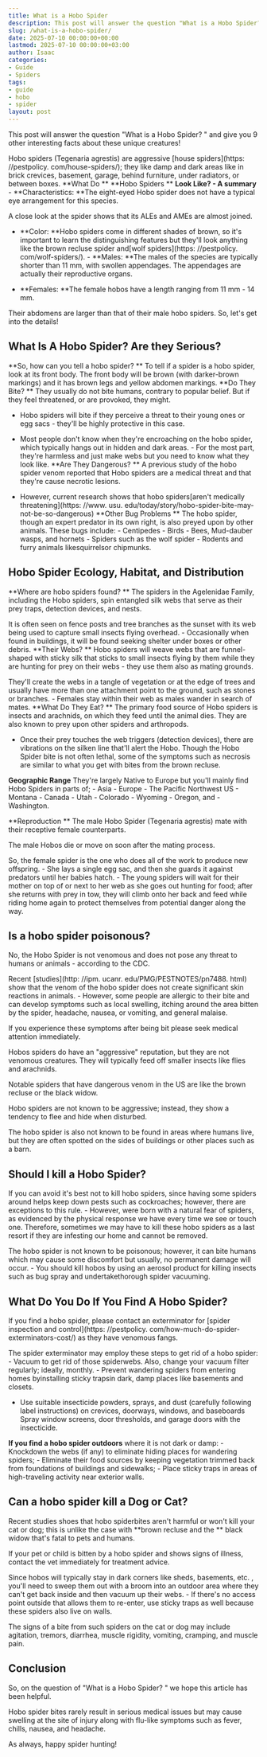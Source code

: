 ```yaml
---
title: What is a Hobo Spider
description: This post will answer the question "What is a Hobo Spider?" and give you 9 other interesting facts about these unique creatures! Hobo spiders Tegenaria...
slug: /what-is-a-hobo-spider/
date: 2025-07-10 00:00:00+00:00
lastmod: 2025-07-10 00:00:00+03:00
author: Isaac
categories:
- Guide
- Spiders
tags:
- guide
- hobo
- spider
layout: post
---
```


This post will answer the question "What is a Hobo Spider? " and give you 9 other interesting facts about these unique creatures!

Hobo spiders (Tegenaria agrestis) are aggressive [house spiders](https: //pestpolicy. com/house-spiders/); they like damp and dark areas like in brick crevices, basement, garage, behind furniture, under radiators, or between boxes. **What Do ** **Hobo Spiders ** **Look Like? - A summary** - **Characteristics: **The eight-eyed Hobo spider does not have a typical eye arrangement for this species.

A close look at the spider shows that its ALEs and AMEs are almost joined.

- **Color: **Hobo spiders come in different shades of brown, so it's important to learn the distinguishing features but they'll look anything like the brown recluse spider and[wolf spiders](https: //pestpolicy. com/wolf-spiders/). - **Males: **The males of the species are typically shorter than 11 mm, with swollen appendages. The appendages are actually their reproductive organs.

- **Females: **The female hobos have a length ranging from 11 mm - 14 mm.

Their abdomens are larger than that of their male hobo spiders. So, let's get into the details!

##  What Is A Hobo Spider? Are they Serious?

**So, how can you tell a hobo spider? ** To tell if a spider is a hobo spider, look at its front body. The front body will be brown (with darker-brown markings) and it has brown legs and yellow abdomen markings. **Do They Bite? ** They usually do not bite humans, contrary to popular belief. But if they feel threatened, or are provoked, they might.

- Hobo spiders will bite if they perceive a threat to their young ones or egg sacs - they'll be highly protective in this case.

- Most people don't know when they're encroaching on the hobo spider, which typically hangs out in hidden and dark areas. - For the most part, they're harmless and just make webs but you need to know what they look like. **Are They Dangerous? ** A previous study of the hobo spider venom reported that Hobo spiders are a medical threat and that they're cause necrotic lesions.

- However, current research shows that hobo spiders[aren't medically threatening](https: //www. usu. edu/today/story/hobo-spider-bite-may-not-be-so-dangerous) **Other Bug Problems ** The hobo spider, though an expert predator in its own right, is also preyed upon by other animals. These bugs include: - Centipedes - Birds - Bees, Mud-dauber wasps, and hornets - Spiders such as the wolf spider - Rodents and furry animals likesquirrelsor chipmunks.

##  Hobo Spider Ecology, Habitat, and Distribution

**Where are hobo spiders found? ** The spiders in the Agelenidae Family, including the Hobo spiders, spin entangled silk webs that serve as their prey traps, detection devices, and nests.

It is often seen on fence posts and tree branches as the sunset with its web being used to capture small insects flying overhead. - Occasionally when found in buildings, it will be found seeking shelter under boxes or other debris. **Their Webs? ** Hobo spiders will weave webs that are funnel-shaped with sticky silk that sticks to small insects flying by them while they are hunting for prey on their webs - they use them also as mating grounds.

They'll create the webs in a tangle of vegetation or at the edge of trees and usually have more than one attachment point to the ground, such as stones or branches. - Females stay within their web as males wander in search of mates. **What Do They Eat? ** The primary food source of Hobo spiders is insects and arachnids, on which they feed until the animal dies. They are also known to prey upon other spiders and arthropods.

- Once their prey touches the web triggers (detection devices), there are vibrations on the silken line that'll alert the Hobo. Though the Hobo Spider bite is not often lethal, some of the symptoms such as necrosis are similar to what you get with bites from the brown recluse.

**Geographic Range** They're largely Native to Europe but you'll mainly find Hobo Spiders in parts of; - Asia - Europe - The Pacific Northwest US - Montana - Canada - Utah - Colorado - Wyoming - Oregon, and - Washington.

**Reproduction ** The male Hobo Spider (Tegenaria agrestis) mate with their receptive female counterparts.

The male Hobos die or move on soon after the mating process.

So, the female spider is the one who does all of the work to produce new offspring. - She lays a single egg sac, and then she guards it against predators until her babies hatch. - The young spiders will wait for their mother on top of or next to her web as she goes out hunting for food; after she returns with prey in tow, they will climb onto her back and feed while riding home again to protect themselves from potential danger along the way.

##  Is a hobo spider poisonous?

No, the Hobo Spider is not venomous and does not pose any threat to humans or animals - according to the CDC.

Recent [studies](http: //ipm. ucanr. edu/PMG/PESTNOTES/pn7488. html) show that the venom of the hobo spider does not create significant skin reactions in animals. - However, some people are allergic to their bite and can develop symptoms such as local swelling, itching around the area bitten by the spider, headache, nausea, or vomiting, and general malaise.

If you experience these symptoms after being bit please seek medical attention immediately.

Hobos spiders do have an "aggressive" reputation, but they are not venomous creatures. They will typically feed off smaller insects like flies and arachnids.

Notable spiders that have dangerous venom in the US are like the brown recluse or the black widow.

Hobo spiders are not known to be aggressive; instead, they show a tendency to flee and hide when disturbed.

The hobo spider is also not known to be found in areas where humans live, but they are often spotted on the sides of buildings or other places such as a barn.

##  Should I kill a Hobo Spider?

If you can avoid it's best not to kill hobo spiders, since having some spiders around helps keep down pests such as cockroaches; however, there are exceptions to this rule. - However, were born with a natural fear of spiders, as evidenced by the physical response we have every time we see or touch one. Therefore, sometimes we may have to kill these hobo spiders as a last resort if they are infesting our home and cannot be removed.

The hobo spider is not known to be poisonous; however, it can bite humans which may cause some discomfort but usually, no permanent damage will occur. - You should kill hobos by using an aerosol product for killing insects such as bug spray and undertakethorough spider vacuuming.

##  What Do You Do If You Find A Hobo Spider?

If you find a hobo spider, please contact an exterminator for [spider inspection and control](https: //pestpolicy. com/how-much-do-spider-exterminators-cost/) as they have venomous fangs.

The spider exterminator may employ these steps to get rid of a hobo spider: - Vacuum to get rid of those spiderwebs. Also, change your vacuum filter regularly; ideally, monthly. - Prevent wandering spiders from entering homes byinstalling sticky trapsin dark, damp places like basements and closets.

- Use suitable insecticide powders, sprays, and dust (carefully following label instructions) on crevices, doorways, windows, and baseboards Spray window screens, door thresholds, and garage doors with the insecticide.

**If you find a hobo spider outdoors** where it is not dark or damp: - Knockdown the webs (if any) to eliminate hiding places for wandering spiders; - Eliminate their food sources by keeping vegetation trimmed back from foundations of buildings and sidewalks; - Place sticky traps in areas of high-traveling activity near exterior walls.

##  Can a hobo spider kill a Dog or Cat?

Recent studies shoes that hobo spiderbites aren't harmful or won't kill your cat or dog; this is unlike the case with **brown recluse and the ** black widow that's fatal to pets and humans.

If your pet or child is bitten by a hobo spider and shows signs of illness, contact the vet immediately for treatment advice.

Since hobos will typically stay in dark corners like sheds, basements, etc. , you'll need to sweep them out with a broom into an outdoor area where they can't get back inside and then vacuum up their webs. - If there's no access point outside that allows them to re-enter, use sticky traps as well because these spiders also live on walls.

The signs of a bite from such spiders on the cat or dog may include agitation, tremors, diarrhea, muscle rigidity, vomiting, cramping, and muscle pain.

##  Conclusion

So, on the question of "What is a Hobo Spider? " we hope this article has been helpful.

Hobo spider bites rarely result in serious medical issues but may cause swelling at the site of injury along with flu-like symptoms such as fever, chills, nausea, and headache.

As always, happy spider hunting!
